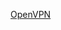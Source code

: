 [OpenVPN](https://blog.gunduzdanismanlik.com/index.php?/archives/8-CentOS-7-OpenVPN-ile-Virtual-Private-NetworkVPN-Kurulumu.html)

